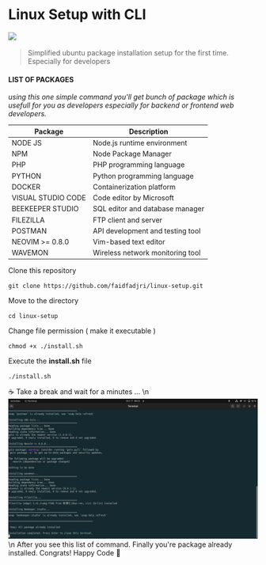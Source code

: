 # Linux Setup with CLI

![](https://www.debugpoint.com/wp-content/uploads/2023/03/Ubuntu-23.04-Lunar-Lobster-Desktop.jpg)

> Simplified ubuntu package installation setup for the first time. Especially for developers

#### **LIST OF PACKAGES**

_using this one simple command you'll get bunch of package which is usefull for you as developers especially for backend or frontend web developers._

| Package            | Description                      |
| ------------------ | -------------------------------- |
| NODE JS            | Node.js runtime environment      |
| NPM                | Node Package Manager             |
| PHP                | PHP programming language         |
| PYTHON             | Python programming language      |
| DOCKER             | Containerization platform        |
| VISUAL STUDIO CODE | Code editor by Microsoft         |
| BEEKEEPER STUDIO   | SQL editor and database manager  |
| FILEZILLA          | FTP client and server            |
| POSTMAN            | API development and testing tool |
| NEOVIM >= 0.8.0    | Vim-based text editor            |
| WAVEMON            | Wireless network monitoring tool |

Clone this repository

```
git clone https://github.com/faidfadjri/linux-setup.git
```

Move to the directory

```
cd linux-setup
```

Change file permission ( make it executable )

```
chmod +x ./install.sh
```

Execute the **install.sh** file

```
./install.sh
```

☕ Take a break and wait for a minutes ...
\n
![](assets/images/setup.png)
\n
After you see this list of command. Finally you're package already installed.
Congrats! Happy Code 🥳
